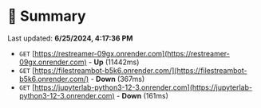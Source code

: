 # 📖 Summary
Last updated: **6/25/2024, 4:17:36 PM**

- `GET` [https://restreamer-09gx.onrender.com](https://restreamer-09gx.onrender.com) - **Up** (11442ms)
- `GET` [https://filestreambot-b5k6.onrender.com/](https://filestreambot-b5k6.onrender.com/) - **Down** (367ms)
- `GET` [https://jupyterlab-python3-12-3.onrender.com](https://jupyterlab-python3-12-3.onrender.com) - **Down** (161ms)
